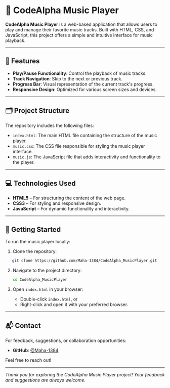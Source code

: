 # 🎵 CodeAlpha Music Player

**CodeAlpha Music Player** is a web-based application that allows users to play and manage their favorite music tracks. Built with HTML, CSS, and JavaScript, this project offers a simple and intuitive interface for music playback.

---

## 🌟 Features

- **Play/Pause Functionality**: Control the playback of music tracks.
- **Track Navigation**: Skip to the next or previous track.
- **Progress Bar**: Visual representation of the current track's progress.
- **Responsive Design**: Optimized for various screen sizes and devices.

---

## 🗂️ Project Structure

The repository includes the following files:

- `index.html`: The main HTML file containing the structure of the music player.
- `music.css`: The CSS file responsible for styling the music player interface.
- `music.js`: The JavaScript file that adds interactivity and functionality to the player.

---

## 💻 Technologies Used

- **HTML5** – For structuring the content of the web page.
- **CSS3** – For styling and responsive design.
- **JavaScript** – For dynamic functionality and interactivity.

---

## 🚀 Getting Started

To run the music player locally:

1. Clone the repository:
```bash
   git clone https://github.com/Maha-1384/CodeAlpha_MusicPlayer.git
````

2. Navigate to the project directory:

   ```bash
   cd CodeAlpha_MusicPlayer
   ```

3. Open `index.html` in your browser:

   * Double-click `index.html`, or
   * Right-click and open it with your preferred browser.

---

## 📬 Contact

For feedback, suggestions, or collaboration opportunities:

* **GitHub**: [@Maha-1384](https://github.com/Maha-1384)

Feel free to reach out!

---

*Thank you for exploring the CodeAlpha Music Player project! Your feedback and suggestions are always welcome.*

```
